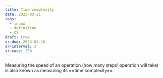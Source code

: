 ```yaml
---
title: Time complexity
date: 2023-03-21
tags:
  - inbox
  - definition
  - CS
draft: true
sr-due: 2023-03-16
sr-interval: 3
sr-ease: 250
---
```


Measuring the speed of an operation (how many steps' operation will take) is also
known as measuring its ==time complexity==.
<!--SR:!2023-04-16,3,250-->
